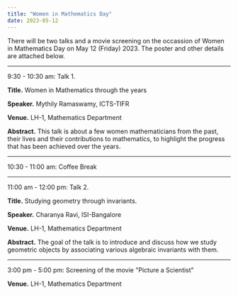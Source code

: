 ```yaml
---
title: "Women in Mathematics Day"
date: 2023-05-12   
---
```


There will be two talks and a movie screening on the occassion of Women in Mathematics Day on May 12 (Friday) 2023. The poster and other details are attached below.  

---
9:30 - 10:30 am: Talk 1. 

__Title.__ Women in Mathematics through the years

__Speaker.__ Mythily Ramaswamy, ICTS-TIFR

__Venue.__ LH-1, Mathematics Department

__Abstract.__ This talk is about a few women mathematicians from the past, their lives and their contributions to mathematics, to highlight the progress that has been achieved over the years.

---
10:30 - 11:00 am: Coffee Break

---
11:00 am - 12:00 pm: Talk 2. 

__Title.__ Studying geometry through invariants. 

__Speaker.__ Charanya Ravi, ISI-Bangalore

__Venue.__ LH-1, Mathematics Department

__Abstract.__ The goal of the talk is to introduce and discuss how we study geometric objects by associating various algebraic invariants with them.

---
3:00 pm - 5:00 pm: Screening of the movie "Picture a Scientist" 

__Venue.__ LH-1, Mathematics Department

